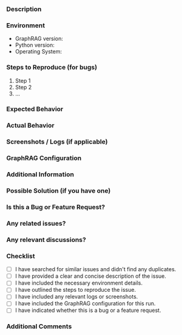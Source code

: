 ### Description

<!-- A clear and concise description of the issue or feature request. -->

### Environment

- GraphRAG version: <!-- Specify the GraphRAG version (e.g., v0.1.1) -->
- Python version: <!-- Specify the Python version (e.g., 3.8) -->
- Operating System: <!-- Specify the OS (e.g., Windows 10, Ubuntu 20.04) -->

### Steps to Reproduce (for bugs)

<!-- Provide detailed steps to reproduce the issue. Include code snippets, configuration files, or any other relevant information. -->

1. Step 1
2. Step 2
3. ...

### Expected Behavior

<!-- Describe what you expected to happen. -->

### Actual Behavior

<!-- Describe what actually happened. Include any error messages, stack traces, or unexpected behavior. -->

### Screenshots / Logs (if applicable)

<!-- If relevant, include screenshots or logs that help illustrate the issue. -->

### GraphRAG Configuration

<!-- Include the GraphRAG configuration used for this run. -->

### Additional Information

<!-- Include any additional information that might be helpful, such as specific configurations, data samples, or context about the environment. -->

### Possible Solution (if you have one)

<!-- If you have suggestions on how to address the issue, provide them here. -->

### Is this a Bug or Feature Request?

<!-- Choose one: Bug | Feature Request -->

### Any related issues?

<!-- If this is related to another issue, reference it here. -->

### Any relevant discussions?

<!-- If there are any discussions or forum threads related to this issue, provide links. -->

### Checklist

<!-- Please check the items that you have completed -->

- [ ] I have searched for similar issues and didn't find any duplicates.
- [ ] I have provided a clear and concise description of the issue.
- [ ] I have included the necessary environment details.
- [ ] I have outlined the steps to reproduce the issue.
- [ ] I have included any relevant logs or screenshots.
- [ ] I have included the GraphRAG configuration for this run.
- [ ] I have indicated whether this is a bug or a feature request.

### Additional Comments

<!-- Any additional comments or context that you think would be helpful. -->
